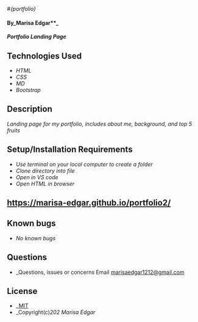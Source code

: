 #_{portfolio}_
#### By_Marisa Edgar**_

#### _Portfolio Landing Page_

## Technologies Used
* _HTML_
* _CSS_
* _MD_
* _Bootstrap_

## Description
_Landing page for my portfolio, includes about me, background, and top 5 fruits_

## Setup/Installation Requirements
* _Use terminal on your local computer to create a folder_
* _Clone directory into file_
* _Open in VS code_
* _Open HTML in browser_

## https://marisa-edgar.github.io/portfolio2/

## Known bugs
* _No known bugs_

## Questions
* _Questions, issues or concerns Email marisaedgar1212@gmail.com

## License

* _[MIT](License)
* _Copyright(c)_202_ _Marisa Edgar_